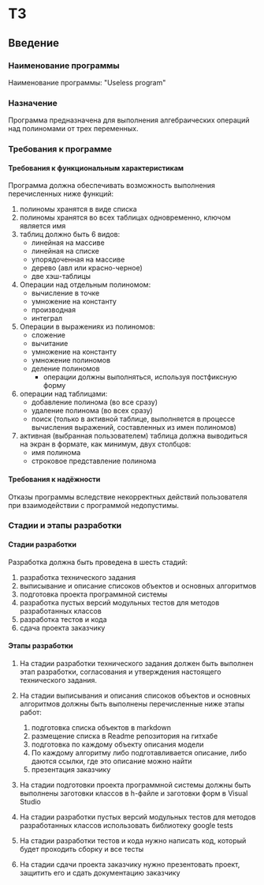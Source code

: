 # ТЗ

## Введение

### Наименование программы

Наименование программы: "Useless program"

### Назначение

Программа предназначена для выполнения алгебраических операций над полиномами от трех переменных.

### Требования к программе

#### Требования к функциональным характеристикам

Программа должна обеспечивать возможность выполнения перечисленных ниже функций:

1. полиномы хранятся в виде списка
2. полиномы хранятся во всех таблицах одновременно, ключом является имя
3. таблиц должно быть 6 видов: 
    - линейная на массиве
    - линейная на списке
    - упорядоченная на массиве 
    - дерево (авл или красно-черное)
    - две хэш-таблицы
4. Операции над отдельным полиномом:
    - вычисление в точке
    - умножение на константу
    - производная
    - интеграл
5. Операции в выражениях из полиномов:
    - сложение
    - вычитание
    - умножение на константу
    - умножение полиномов
    - деление полиномов
        * операции должны выполняться, используя постфиксную форму
6. операции над таблицами: 
    - добавление полинома (во все сразу)
    - удаление полинома (во всех сразу)
    - поиск (только в активной таблице, выполняется в процессе вычисления выражений, составленных из имен полиномов)
7. активная (выбранная пользователем) таблица должна выводиться на экран в формате, как минимум, двух столбцов: 
    - имя полинома
    - строковое представление полинома
  
#### Требования к надёжности

Отказы программы вследствие некорректных действий пользователя при взаимодействии с программой недопустимы.

### Стадии и этапы разработки

#### Стадии разработки

Разработка должна быть проведена в шесть стадий:

1. разработка технического задания
2. выписывание и описание списоков объектов и основных алгоритмов 
3. подготовка проекта программной системы
4. разработка пустых версий модульных тестов для методов разработанных классов
5. разработка тестов и кода
6. сдача проекта заказчику

#### Этапы разработки

1. На стадии разработки технического задания должен быть выполнен этап разработки, согласования и утверждения настоящего технического задания.

2. На стадии выписывания и описания списоков объектов и основных алгоритмов должны быть выполнены перечисленные ниже этапы работ:

    1. подготовка списка объектов в markdown 
    2. размещение списка в Readme репозитория на гитхабе
    3. подготовка по каждому объекту описания модели 
    4. По каждому алгоритму либо подготавливается описание, либо даются ссылки, где это описание можно найти
    5. презентация заказчику

3. На стадии подготовки проекта программной системы должны быть выполнены заготовки классов в h-файле и заготовки форм в Visual Studio

4. На стадии разработки пустых версий модульных тестов для методов разработанных классов использовать библиотеку google tests

5. На стадии разработки тестов и кода нужно написать код, который будет проходить сборку и все тесты

6. На стадии сдачи проекта заказчику нужно презентовать проект, защитить его и сдать документацию заказчику
